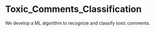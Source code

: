 # Toxic_Comments_Classification
We develop a ML algorithm to recognize and classify toxic comments.
